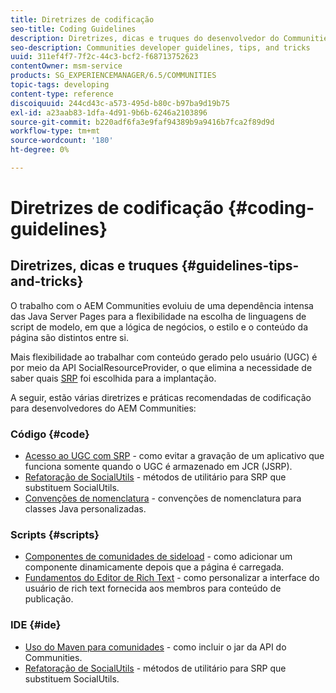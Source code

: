 ```yaml
---
title: Diretrizes de codificação
seo-title: Coding Guidelines
description: Diretrizes, dicas e truques do desenvolvedor do Communities
seo-description: Communities developer guidelines, tips, and tricks
uuid: 311ef4f7-7f2c-44c3-bcf2-f68713752623
contentOwner: msm-service
products: SG_EXPERIENCEMANAGER/6.5/COMMUNITIES
topic-tags: developing
content-type: reference
discoiquuid: 244cd43c-a573-495d-b80c-b97ba9d19b75
exl-id: a23aab83-1dfa-4d91-9b6b-6246a2103896
source-git-commit: b220adf6fa3e9faf94389b9a9416b7fca2f89d9d
workflow-type: tm+mt
source-wordcount: '180'
ht-degree: 0%

---
```


# Diretrizes de codificação {#coding-guidelines}

## Diretrizes, dicas e truques {#guidelines-tips-and-tricks}

O trabalho com o AEM Communities evoluiu de uma dependência intensa das Java Server Pages para a flexibilidade na escolha de linguagens de script de modelo, em que a lógica de negócios, o estilo e o conteúdo da página são distintos entre si.

Mais flexibilidade ao trabalhar com conteúdo gerado pelo usuário (UGC) é por meio da API SocialResourceProvider, o que elimina a necessidade de saber quais [SRP](srp.md) foi escolhida para a implantação.

A seguir, estão várias diretrizes e práticas recomendadas de codificação para desenvolvedores do AEM Communities:

### Código {#code}

* [Acesso ao UGC com SRP](accessing-ugc-with-srp.md) - como evitar a gravação de um aplicativo que funciona somente quando o UGC é armazenado em JCR (JSRP).
* [Refatoração de SocialUtils](socialutils.md) - métodos de utilitário para SRP que substituem SocialUtils.
* [Convenções de nomenclatura](naming-conventions.md) - convenções de nomenclatura para classes Java personalizadas.

### Scripts {#scripts}

* [Componentes de comunidades de sideload](sideloading.md) - como adicionar um componente dinamicamente depois que a página é carregada.
* [Fundamentos do Editor de Rich Text](rte.md) - como personalizar a interface do usuário de rich text fornecida aos membros para conteúdo de publicação.

### IDE {#ide}

* [Uso do Maven para comunidades](maven.md) - como incluir o jar da API do Communities.
* [Refatoração de SocialUtils](socialutils.md) - métodos de utilitário para SRP que substituem SocialUtils.
